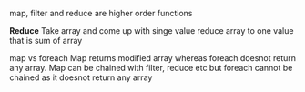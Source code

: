 map, filter and reduce are higher order functions

**Reduce**
Take array and come up with singe value
reduce array to one value that is sum of array

map vs foreach
Map returns modified array whereas foreach doesnot return any array.
Map can be chained with filter, reduce etc but foreach cannot be chained as it doesnot return any array